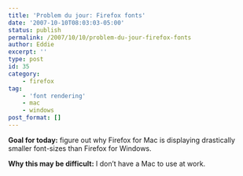 ```yaml
---
title: 'Problem du jour: Firefox fonts'
date: '2007-10-10T08:03:03-05:00'
status: publish
permalink: /2007/10/10/problem-du-jour-firefox-fonts
author: Eddie
excerpt: ''
type: post
id: 35
category:
    - firefox
tag:
    - 'font rendering'
    - mac
    - windows
post_format: []
---
```

**Goal for today:** figure out why Firefox for Mac is displaying drastically smaller font-sizes than Firefox for Windows.

**Why this may be difficult:** I don’t have a Mac to use at work.